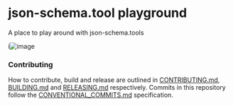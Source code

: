 # json-schema.tool playground

A place to play around with json-schema.tools


i![image](https://user-images.githubusercontent.com/364566/75206522-7b2d5480-572b-11ea-983c-737680cbd2a6.png)


### Contributing

How to contribute, build and release are outlined in [CONTRIBUTING.md](CONTRIBUTING.md), [BUILDING.md](BUILDING.md) and [RELEASING.md](RELEASING.md) respectively. Commits in this repository follow the [CONVENTIONAL_COMMITS.md](CONVENTIONAL_COMMITS.md) specification.
